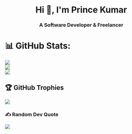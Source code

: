 <h1 align="center">Hi 👋, I'm Prince Kumar</h1>
<h3 align="center">A Software Developer & Freelancer</h3>

# 📊 GitHub Stats:
![](https://github-readme-stats.vercel.app/api?username=princekr0722&theme=dark&hide_border=false&include_all_commits=true&count_private=true)<br/>
![](https://github-readme-streak-stats.herokuapp.com/?user=princekr0722&theme=dark&hide_border=false)<br/>
![](https://github-readme-stats.vercel.app/api/top-langs/?username=princekr0722&theme=dark&hide_border=false&include_all_commits=true&count_private=true&layout=compact)

## 🏆 GitHub Trophies
![](https://github-profile-trophy.vercel.app/?username=princekr0722&theme=tokyonight&no-frame=false&no-bg=false&margin-w=4)

### ✍️ Random Dev Quote
![](https://quotes-github-readme.vercel.app/api?type=horizontal&theme=dark)


